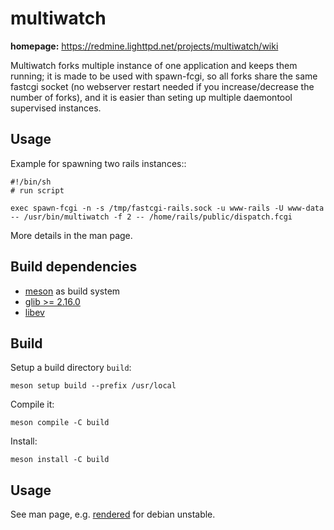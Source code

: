 # multiwatch

**homepage:** <https://redmine.lighttpd.net/projects/multiwatch/wiki>

Multiwatch forks multiple instance of one application and keeps them running;
it is made to be used with spawn-fcgi, so all forks share the same fastcgi
socket (no webserver restart needed if you increase/decrease the number of
forks), and it is easier than seting up multiple daemontool supervised instances.

## Usage

Example for spawning two rails instances::

```
#!/bin/sh
# run script

exec spawn-fcgi -n -s /tmp/fastcgi-rails.sock -u www-rails -U www-data -- /usr/bin/multiwatch -f 2 -- /home/rails/public/dispatch.fcgi
```

More details in the man page.

## Build dependencies

* [meson](https://mesonbuild.com/) as build system
* [glib >= 2.16.0](https://gitlab.gnome.org/GNOME/glib)
* [libev](https://software.schmorp.de/pkg/libev.html)

## Build

Setup a build directory `build`:

    meson setup build --prefix /usr/local

Compile it:

    meson compile -C build

Install:

    meson install -C build

## Usage

See man page, e.g. [rendered](https://manpages.debian.org/unstable/multiwatch/multiwatch.1.en.html)
for debian unstable.
